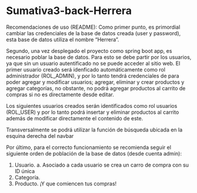 # Sumativa3-back-Herrera
Recomendaciones de uso (README):
Como primer punto, es primordial cambiar las credenciales de la base de datos creada (user y password), esta base de datos utiliza el nombre “Herrera”.

Segundo, una vez desplegado el proyecto como spring boot app, es necesario poblar la base de datos. Para esto se debe partir por los usuarios, ya que sin un usuario autentificado no se puede acceder al sitio web. 
El primer usuario creado será idenficado automáticamente como rol administrador (ROL_ADMIN), y por lo tanto tendrá credenciales de para poder agregar y modificar usuarios; agregar, eliminar y crear productos y agregar categorías, no obstante, no podrá agregar productos al carrito de compras si no es directamente desde editar.
 
Los siguientes usuarios creados serán identificados como rol usuarios (ROL_USER) y por lo tanto podrá insertar y eliminar productos al carrito además de modificar directamente el contenido de este.  


Transversalmente se podrá utilizar la función de búsqueda ubicada en la esquina derecha del navbar
 

Por último, para el correcto funcionamiento se recomienda seguir el siguiente orden de población de la base de datos (desde cuenta admin):

1.	Usuario.
a.	Asociado a cada usuario se crea un carro de compra con su ID única
2.	Categoría.
3.	Producto.
¡Y que comiencen tus compras!

